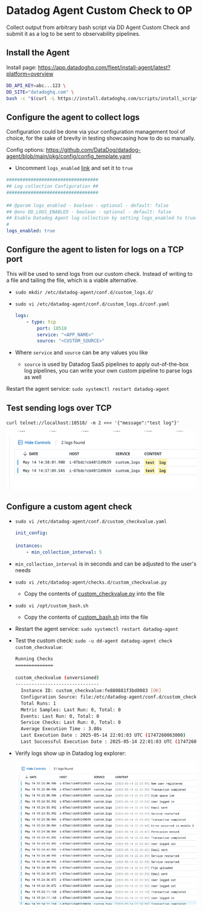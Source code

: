 # Datadog Agent Custom Check to OP

Collect output from arbitrary bash script via DD Agent Custom Check and submit it as a log to be sent to observability pipelines.

## Install the Agent

Install page: https://app.datadoghq.com/fleet/install-agent/latest?platform=overview

```bash
DD_API_KEY=abc...123 \
DD_SITE="datadoghq.com" \
bash -c "$(curl -L https://install.datadoghq.com/scripts/install_script_agent7.sh)"
```

## Configure the agent to collect logs

Configuration could be done via your configuration management tool of choice, for the sake of brevity in testing showcasing how to do so manually.

Config options: https://github.com/DataDog/datadog-agent/blob/main/pkg/config/config_template.yaml

- Uncomment `logs_enabled` [link](https://github.com/DataDog/datadog-agent/blob/main/pkg/config/config_template.yaml#L941-L949) and set it to `true`

```yaml
##################################
## Log collection Configuration ##
##################################

## @param logs_enabled - boolean - optional - default: false
## @env DD_LOGS_ENABLED - boolean - optional - default: false
## Enable Datadog Agent log collection by setting logs_enabled to true.
#
logs_enabled: true
```

## Configure the agent to listen for logs on a TCP port

This will be used to send logs from our custom check. Instead of writing to a file and tailing the file, which is a viable alternative.

- `sudo mkdir /etc/datadog-agent/conf.d/custom_logs.d/`
- `sudo vi /etc/datadog-agent/conf.d/custom_logs.d/conf.yaml`

    ```yaml
    logs:
        - type: tcp
            port: 10518
            service: "<APP_NAME>"
            source: "<CUSTOM_SOURCE>"
    ```

- Where `service` and `source` can be any values you like
  - `source` is used by Datadog SaaS pipelines to apply out-of-the-box log pipelines, you can write your own custom pipeline to parse logs as well

Restart the agent service: `sudo systemctl restart datadog-agent`

## Test sending logs over TCP

`curl telnet://localhost:10518/ -m 2 <<< '{"message":"test log"}'`

![tcp test log](./images/tcp-test-log.png)

## Configure a custom agent check

- `sudo vi /etc/datadog-agent/conf.d/custom_checkvalue.yaml`

    ```yaml
    init_config:

    instances:
        - min_collection_interval: 5
    ```

- `min_collection_interval` is in seconds and can be adjusted to the user's needs
- `sudo vi /etc/datadog-agent/checks.d/custom_checkvalue.py`
  - Copy the contents of [custom_checkvalue.py](./custom_checkvalue.py) into the file
- `sudo vi /opt/custom_bash.sh`
  - Copy the contents of [custom_bash.sh](./custom_bash.sh) into the file
- Restart the agent service: `sudo systemctl restart datadog-agent`
- Test the custom check: `sudo -u dd-agent datadog-agent check custom_checkvalue`:

    ```bash
    Running Checks
    ==============

    custom_checkvalue (unversioned)
    -------------------------------
      Instance ID: custom_checkvalue:fe880881f3bd8083 [OK]
      Configuration Source: file:/etc/datadog-agent/conf.d/custom_checkvalue.yaml
      Total Runs: 1
      Metric Samples: Last Run: 0, Total: 0
      Events: Last Run: 0, Total: 0
      Service Checks: Last Run: 0, Total: 0
      Average Execution Time : 3.08s
      Last Execution Date : 2025-05-14 22:01:03 UTC (1747260063000)
      Last Successful Execution Date : 2025-05-14 22:01:03 UTC (1747260063000)
    ```

- Verify logs show up in Datadog log explorer:

    ![custom check logs](./images/custom_check_logs.png)

